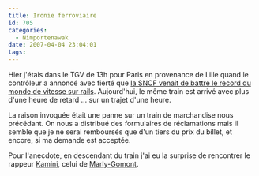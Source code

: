 ```yaml
---
title: Ironie ferroviaire
id: 705
categories:
  - Nimportenawak
date: 2007-04-04 23:04:01
tags:
---
```


Hier j'étais dans le TGV de 13h pour Paris en provenance de Lille quand le contrôleur a annoncé avec fierté que [la SNCF venait de battre le record du monde de vitesse sur rails](http://fr.news.yahoo.com/04042007/202/le-tgv-pulverise-le-record-du-monde-de-vitesse-sur.html). Aujourd'hui, le même train est arrivé avec plus d'une heure de retard … sur un trajet d'une heure.

La raison invoquée était une panne sur un train de marchandise nous précédant. On nous a distribué des formulaires de réclamations mais il semble que je ne serai remboursés que d'un tiers du prix du billet, et encore, si ma demande est acceptée.

Pour l'anecdote, en descendant du train j'ai eu la surprise de rencontrer le rappeur [Kamini](http://www.kamini.fr/), celui de [Marly-Gomont](http://www.dailymotion.com/video/xdyi9_kamini-marly-gomont).